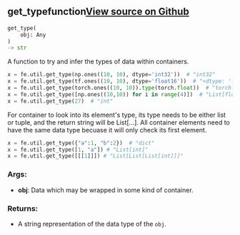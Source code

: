 ## get_type<span class="tag">function</span><a class="sourcelink" href=https://github.com/fastestimator/fastestimator/blob/r1.2/fastestimator/util/util.py/#L403-L438>View source on Github</a>
```python
get_type(
	obj: Any
)
-> str
```
A function to try and infer the types of data within containers.

```python
x = fe.util.get_type(np.ones((10, 10), dtype='int32'))  # "int32"
x = fe.util.get_type(tf.ones((10, 10), dtype='float16'))  # "<dtype: 'float16'>"
x = fe.util.get_type(torch.ones((10, 10)).type(torch.float))  # "torch.float32"
x = fe.util.get_type([np.ones((10,10)) for i in range(4)])  # "List[float64]"
x = fe.util.get_type(27)  # "int"
```

For container to look into its element's type, its type needs to be either list or tuple, and the return string will
be List[...]. All container elements need to have the same data type becuase it will only check its first element.

```python
x = fe.util.get_type({"a":1, "b":2})  # "dict"
x = fe.util.get_type([1, "a"]) # "List[int]"
x = fe.util.get_type([[[1]]]) # "List[List[List[int]]]"
```


<h3>Args:</h3>


* **obj**: Data which may be wrapped in some kind of container. 

<h3>Returns:</h3>

<ul class="return-block"><li>    A string representation of the data type of the <code>obj</code>.</li></ul>


